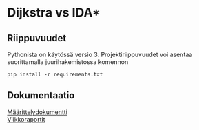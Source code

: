 # Dijkstra vs IDA*

## Riippuvuudet

Pythonista on käytössä versio 3. Projektiriippuvuudet voi asentaa suorittamalla juurihakemistossa komennon

```
pip install -r requirements.txt
```

## Dokumentaatio
[Määrittelydokumentti](/dokumentaatio/määrittelydokumentti.md)\
[Viikkoraportit](/dokumentaatio/viikkoraportti1.md)
